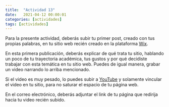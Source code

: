 ```yaml
---
title:  "Actividad 13"
date:   2021-04-12 00:00:01
categories: [actividades]
tags: [actividades]
---
```


Para la presente actividad, deberás subir tu primer post, creado con tus propias palabras, en tu sitio web recién creado en la plataforma [Wix][wix].

En esta primera publicación, deberás explicar de qué trata tu sitio, hablando un poco de tu trayectoria académica, tus gustos y por qué decidiste trabajar con esta temática en tu sitio web. Puedes de igual manera, grabar un video narrando lo arriba mencionado.

Si el video es muy pesado, lo puedes subir a [YouTube][youtube] y solamente vincular el video en tu sitio, para no saturar el espacio de tu página web.

En el correo electrónico, deberás adjuntar el link de tu página que redirija hacia tu video recién subido.


[wix]: https://es.wix.com/
[youtube]: https://www.toutube.com